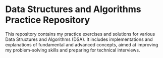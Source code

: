 # Data Structures and Algorithms Practice Repository
This repository contains my practice exercises and solutions for various Data Structures and Algorithms (DSA). It includes implementations and explanations of fundamental and advanced concepts, aimed at improving my problem-solving skills and preparing for technical interviews.
